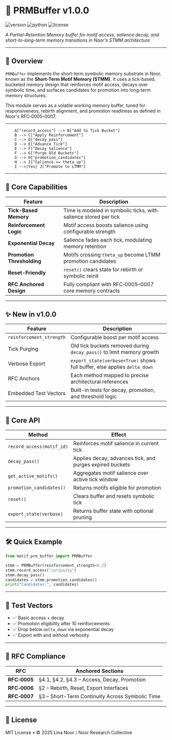 # 🧠 PRMBuffer v1.0.0

![version](https://img.shields.io/badge/version-1.0.0-blue)
![python](https://img.shields.io/badge/python-%3E%3D3.9-blue)
![license](https://img.shields.io/badge/license-MIT-green)

*A Partial-Retention Memory buffer for motif access, salience decay, and short-to-long-term memory transitions in Noor's STMM architecture.*

---

## 📖 Overview

`PRMBuffer` implements the short-term symbolic memory substrate in Noor, known as the **Short-Term Motif Memory (STMM)**. It uses a tick-based, bucketed memory design that reinforces motif access, decays over symbolic time, and surfaces candidates for promotion into long-term memory structures.

This module serves as a volatile working memory buffer, tuned for responsiveness, rebirth alignment, and promotion readiness as defined in Noor's RFC‑0005–0007.

---

```mermaid
    A["record_access"] --> B["Add to Tick Bucket"]
    B --> C["Apply Reinforcement"]
    C --> D["decay_pass"]
    D --> E["Advance Tick"]
    E --> F["Decay Salience"]
    F --> G["Purge Old Buckets"]
    G --> H["promotion_candidates"]
    H --> I{"Salience >= theta_up"}
    I -->|Yes| J["Promote to LTMM"]
````

---

## 🧠 Core Capabilities

| Feature                    | Description                                                      |
| -------------------------- | ---------------------------------------------------------------- |
| **Tick-Based Memory**      | Time is modeled in symbolic ticks, with salience stored per tick |
| **Reinforcement Logic**    | Motif access boosts salience using configurable strength         |
| **Exponential Decay**      | Salience fades each tick, modulating memory retention            |
| **Promotion Thresholding** | Motifs crossing `theta_up` become LTMM promotion candidates      |
| **Reset-Friendly**         | `reset()` clears state for rebirth or symbolic reinit            |
| **RFC Anchored Design**    | Fully compliant with RFC‑0005–0007 core memory contracts         |

---

## ✨ New in v1.0.0

| Feature                  | Description                                                               |
| ------------------------ | ------------------------------------------------------------------------- |
| `reinforcement_strength` | Configurable boost per motif access                                       |
| Tick Purging             | Old tick buckets removed during `decay_pass()` to limit memory growth     |
| Verbose Export           | `export_state(verbose=True)` shows full buffer, else applies `delta_down` |
| RFC Anchors              | Each method mapped to precise architectural references                    |
| Embedded Test Vectors    | Built-in tests for decay, promotion, and threshold logic                  |

---

## 🧩 Core API

| Method                    | Effect                                                   |
| ------------------------- | -------------------------------------------------------- |
| `record_access(motif_id)` | Reinforces motif salience in current tick                |
| `decay_pass()`            | Applies decay, advances tick, and purges expired buckets |
| `get_active_motifs()`     | Aggregates motif salience over active tick window        |
| `promotion_candidates()`  | Returns motifs eligible for promotion                    |
| `reset()`                 | Clears buffer and resets symbolic tick                   |
| `export_state(verbose)`   | Returns buffer state with optional pruning               |

---

## 🛠️ Quick Example

```python
from motif_prm_buffer import PRMBuffer

stmm = PRMBuffer(reinforcement_strength=0.2)
stmm.record_access("curiosity")
stmm.decay_pass()
candidates = stmm.promotion_candidates()
print("Candidates:", candidates)
```

---

## 🧪 Test Vectors

* ✅ Basic access + decay
* ✅ Promotion eligibility after 10 reinforcements
* ✅ Drop below `delta_down` via exponential decay
* ✅ Export with and without verbosity

---

## 📡 RFC Compliance

| RFC          | Anchored Sections                               |
| ------------ | ----------------------------------------------- |
| **RFC‑0005** | §4.1, §4.2, §4.3 – Access, Decay, Promotion     |
| **RFC‑0006** | §2 – Rebirth, Reset, Export Interfaces          |
| **RFC‑0007** | §3 – Short-Term Continuity Across Symbolic Time |

---

## 📄 License

MIT License • © 2025 Lina Noor / Noor Research Collective
